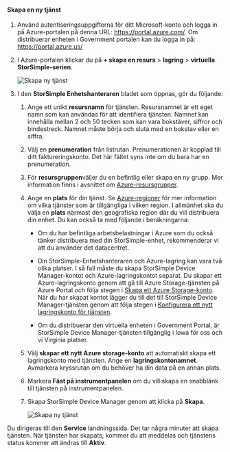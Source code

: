 #### <a name="to-create-a-new-service"></a>Skapa en ny tjänst

1.  Använd autentiseringsuppgifterna för ditt Microsoft-konto och logga in på Azure-portalen på denna URL: <https://portal.azure.com/>. Om distribuerar enheten i Government portalen kan du logga in på: <https://portal.azure.us/>

2.  I Azure-portalen klickar du på **+ skapa en resurs** &gt; **lagring** &gt; **virtuella StorSimple-serien**.

    ![Skapa ny tjänst](./media/storsimple-virtual-array-create-new-service/createnewservice2.png) 

3.  I den **StorSimple Enhetshanteraren** bladet som öppnas, gör du följande:

    1.  Ange ett unikt **resursnamn** för tjänsten. Resursnamnet är ett eget namn som kan användas för att identifiera tjänsten. Namnet kan innehålla mellan 2 och 50 tecken som kan vara bokstäver, siffror och bindestreck. Namnet måste börja och sluta med en bokstav eller en siffra.

    2.  Välj en **prenumeration** från listrutan. Prenumerationen är kopplad till ditt faktureringskonto. Det här fältet syns inte om du bara har en prenumeration.

    3.  För **resursgruppen**väljer du en befintlig eller skapa en ny grupp. Mer information finns i avsnittet om [Azure-resursgrupper](https://azure.microsoft.com/documentation/articles/virtual-machines-windows-infrastructure-resource-groups-guidelines/).

    4.  Ange en **plats** för din tjänst. Se [Azure-regioner](https://azure.microsoft.com/regions/#services) för mer information om vilka tjänster som är tillgängliga i vilken region. I allmänhet ska du välja en **plats** närmast den geografiska region där du vill distribuera din enhet. Du kan också ta med följande i beräkningarna:

        -   Om du har befintliga arbetsbelastningar i Azure som du också tänker distribuera med din StorSimple-enhet, rekommenderar vi att du använder det datacentret.

        -   Din StorSimple-Enhetshanteraren och Azure-lagring kan vara två olika platser. I så fall måste du skapa StorSimple Device Manager-kontot och Azure-lagringskontot separat. Du skapar ett Azure-lagringskonto genom att gå till Azure Storage-tjänsten på Azure Portal och följa stegen i [Skapa ett Azure Storage-konto](https://azure.microsoft.com/documentation/articles/storage-create-storage-account/#create-a-storage-account). När du har skapat kontot lägger du till det till StorSimple Device Manager-tjänsten genom att följa stegen i [Konfigurera ett nytt lagringskonto för tjänsten](https://azure.microsoft.com/documentation/articles/storsimple-deployment-walkthrough/#configure-a-new-storage-account-for-the-service).

        -   Om du distribuerar den virtuella enheten i Government Portal, är StorSimple Device Manager-tjänsten tillgänglig i Iowa för oss och vi Virginia platser.

    5.  Välj **skapar ett nytt Azure storage-konto** att automatiskt skapa ett lagringskonto med tjänsten. Ange en **lagringskontonamnet**. Avmarkera kryssrutan om du behöver ha din data på en annan plats.

    6.  Markera **Fäst på instrumentpanelen** om du vill skapa en snabblänk till tjänsten på instrumentpanelen.

    7.  Skapa StorSimple Device Manager genom att klicka på **Skapa**.

        ![Skapa ny tjänst](./media/storsimple-virtual-array-create-new-service/createnewservice4.png)  

Du dirigeras till den **Service** landningssida. Det tar några minuter att skapa tjänsten. När tjänsten har skapats, kommer du att meddelas och tjänstens status kommer att ändras till **Aktiv**.



